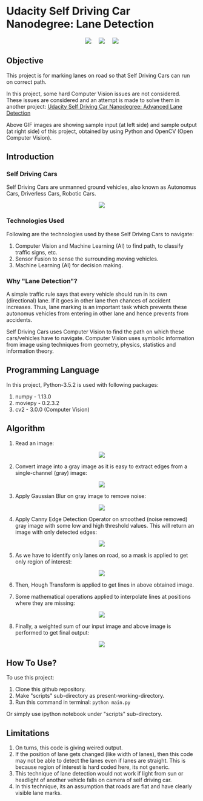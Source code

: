 # Udacity Self Driving Car Nanodegree: Lane Detection

<p align="center">
<img src="https://github.com/sansinghsanjay/udacity_self_driving_car_lane_detection/blob/master/sample_input_output/sample_input.gif">
&nbsp &nbsp
<img src="https://github.com/sansinghsanjay/udacity_self_driving_car_lane_detection/blob/master/technologies_used/technologies_used.png">
&nbsp &nbsp
<img src="https://github.com/sansinghsanjay/udacity_self_driving_car_lane_detection/blob/master/sample_input_output/sample_output.gif">
</p>


## Objective
This project is for marking lanes on road so that Self Driving Cars can run on correct path.

In this project, some hard Computer Vision issues are not considered. These issues are considered and an attempt is made to solve them in another project: <a href="https://github.com/sansinghsanjay/udacity_self_driving_car_advanced_lane_detection">Udacity Self Driving Car Nanodegree: Advanced Lane Detection</a>

Above GIF images are showing sample input (at left side) and sample output (at right side) of this project, obtained by using Python and OpenCV (Open Computer Vision).


## Introduction

### Self Driving Cars
Self Driving Cars are unmanned ground vehicles, also known as Autonomus Cars, Driverless Cars, Robotic Cars.
<p align="center">
<img src="https://github.com/sansinghsanjay/udacity_self_driving_car_lane_detection/blob/master/images/self-driving-car.jpg">
</p>

### Technologies Used
Following are the technologies used by these Self Driving Cars to navigate:
1. Computer Vision and Machine Learning (AI) to find path, to classify traffic signs, etc.
2. Sensor Fusion to sense the surrounding moving vehicles.
3. Machine Learning (AI) for decision making.

### Why "Lane Detection"?
A simple traffic rule says that every vehicle should run in its own (directional) lane. If it goes in other lane then chances of accident increases. Thus, lane marking is an important task which prevents these autonomus vehicles from entering in other lane and hence prevents from accidents.

Self Driving Cars uses Computer Vision to find the path on which these cars/vehicles have to navigate. Computer Vision uses symbolic information from image using techniques from geometry, physics, statistics and information theory.


## Programming Language
In this project, Python-3.5.2 is used with following packages:
1. numpy - 1.13.0
2. moviepy - 0.2.3.2
3. cv2 - 3.0.0 (Computer Vision)


## Algorithm
1. Read an image:
<p align="center">
<img src="https://github.com/sansinghsanjay/udacity_self_driving_car_lane_detection/blob/master/images/input_image.png">
</p>

2. Convert image into a gray image as it is easy to extract edges from a single-channel (gray) image:
<p align="center">
<img src="https://github.com/sansinghsanjay/udacity_self_driving_car_lane_detection/blob/master/images/gray_image.png">
</p>

3. Apply Gaussian Blur on gray image to remove noise:
<p align="center">
<img src="https://github.com/sansinghsanjay/udacity_self_driving_car_lane_detection/blob/master/images/blur_gray.png">
</p>

4. Apply Canny Edge Detection Operator on smoothed (noise removed) gray image with some low and high threshold values. This will return an image with only detected edges:
<p align="center">
<img src="https://github.com/sansinghsanjay/udacity_self_driving_car_lane_detection/blob/master/images/canny_edge.png">
</p>

5. As we have to identify only lanes on road, so a mask is applied to get only region of interest:
<p align="center">
<img src="https://github.com/sansinghsanjay/udacity_self_driving_car_lane_detection/blob/master/images/region_of_interest.png">
</p>

6. Then, Hough Transform is applied to get lines in above obtained image.

7. Some mathematical operations applied to interpolate lines at positions where they are missing:
<p align="center">
<img src="https://github.com/sansinghsanjay/udacity_self_driving_car_lane_detection/blob/master/images/interpolate.png">
</p>

8. Finally, a weighted sum of our input image and above image is performed to get final output:
<p align="center">
<img src="https://github.com/sansinghsanjay/udacity_self_driving_car_lane_detection/blob/master/images/result.png">
</p>


## How To Use?
To use this project:
1. Clone this github repository.
2. Make "scripts" sub-directory as present-working-directory.
3. Run this command in terminal: ```python main.py```

Or simply use ipython notebook under "scripts" sub-directory.


## Limitations
1. On turns, this code is giving weired output.
2. If the position of lane gets changed (like width of lanes), then this code may not be able to detect the lanes even if lanes are straight. This is because region of interest is hard coded here, its not generic.
3. This technique of lane detection would not work if light from sun or headlight of another vehicle falls on camera of self driving car. 
4. In this technique, its an assumption that roads are flat and have clearly visible lane marks.
